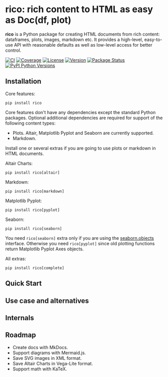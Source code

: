 # rico: rich content to HTML as easy as Doc(df, plot)

**rico** is a Python package for creating HTML documents from rich content: dataframes, plots, images, markdown etc. It provides a high-level, easy-to-use API with reasonable defaults as well as low-level access for better control.

[![CI](https://github.com/e10v/rico/actions/workflows/ci.yml/badge.svg?branch=main)](https://github.com/e10v/rico/actions/workflows/ci.yml)
[![Coverage](https://codecov.io/github/e10v/rico/coverage.svg?branch=main)](https://codecov.io/gh/e10v/rico)
[![License](https://img.shields.io/github/license/e10v/rico)](https://github.com/e10v/rico/blob/main/LICENSE)
[![Version](https://img.shields.io/pypi/v/rico.svg)](https://pypi.org/project/rico/)
[![Package Status](https://img.shields.io/pypi/status/rico.svg)](https://pypi.org/project/rico/)
[![PyPI Python Versions](https://img.shields.io/pypi/pyversions/rico.svg)](https://pypi.org/project/rico/)

## Installation

Core features:
```
pip install rico
```

Core features don't have any dependencies except the standard Python packages. Optional additional dependencies are required for support of the following content types:
* Plots. Altair, Matplotlib Pyplot and Seaborn are currently supported.
* Markdown.

Install one or several extras if you are going to use plots or markdown in HTML documents.

Altair Charts:
```
pip install rico[altair]
```

Markdown:
```
pip install rico[markdown]
```

Matplotlib Pyplot:
```
pip install rico[pyplot]
```

Seaborn:
```
pip install rico[seaborn]
```

You need `rico[seaborn]` extra only if you are using the [seaborn.objects](https://seaborn.pydata.org/tutorial/objects_interface.html) interface. Otherwise you need `rico[pyplot]` since old plotting functions return Matplotlib Pyplot Axes objects.

All extras:
```
pip install rico[complete]
```

## Quick Start

## Use case and alternatives

## Internals

## Roadmap

* Create docs with MkDocs.
* Support diagrams with Mermaid.js.
* Save SVG images in XML format.
* Save Altair Charts in Vega-Lite format.
* Support math with KaTeX.
